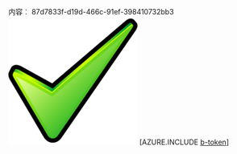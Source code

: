 内容︰ 87d7833f-d19d-466c-91ef-398410732bb3![图像](b0a4c670-9674-4395-af0c-a54abb0c45da.png)
[AZURE.INCLUDE [b-token](32b01429-91e4-40ef-ac39-a0b19547e062.md)]
